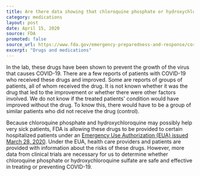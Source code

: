 ```yaml
---
title: Are there data showing that chloroquine phosphate or hydroxychloroquine sulfate might benefit patients with COVID-19?
category: medications
layout: post
date: April 15, 2020
source: FDA
promoted: false
source_url: https://www.fda.gov/emergency-preparedness-and-response/coronavirus-disease-2019-covid-19/coronavirus-disease-2019-covid-19-frequently-asked-questions
excerpt: "Drugs and medications"
---
```


In the lab, these drugs have been shown to prevent the growth of the virus that causes COVID-19. There are a few reports of patients with COVID-19 who received these drugs and improved. Some are reports of groups of patients, all of whom received the drug. It is not known whether it was the drug that led to the improvement or whether there were other factors involved. We do not know if the treated patients' condition would have improved without the drug. To know this, there would have to be a group of similar patients who did not receive the drug (control).

Because chloroquine phosphate and hydroxychloroquine may possibly help very sick patients, FDA is allowing these drugs to be provided to certain hospitalized patients under an [Emergency Use Authorization (EUA) issued March 28, 2020](https://www.fda.gov/emergency-preparedness-and-response/mcm-legal-regulatory-and-policy-framework/emergency-use-authorization#covidtherapeutics). Under the EUA, health care providers and patients are provided with information about the risks of these drugs. However, more data from clinical trials are necessary for us to determine whether chloroquine phosphate or hydroxychloroquine sulfate are safe and effective in treating or preventing COVID-19.